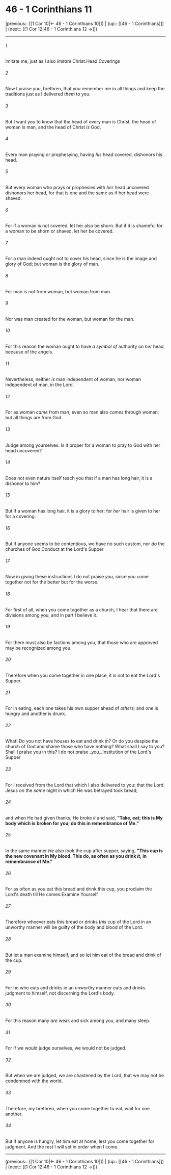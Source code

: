 # 46 - 1 Corinthians 11

(previous:: [[1 Cor 10|← 46 - 1 Corinthians 10]]) | (up:: [[46 - 1 Corinthians]]) | (next:: [[1 Cor 12|46 - 1 Corinthians 12 →]])

***


###### 1 
Imitate me, just as I also _imitate_ Christ.Head Coverings 

###### 2 
Now I praise you, brethren, that you remember me in all things and keep the traditions just as I delivered _them_ to you. 

###### 3 
But I want you to know that the head of every man is Christ, the head of woman _is_ man, and the head of Christ _is_ God. 

###### 4 
Every man praying or prophesying, having _his_ head covered, dishonors his head. 

###### 5 
But every woman who prays or prophesies with _her_ head uncovered dishonors her head, for that is one and the same as if her head were shaved. 

###### 6 
For if a woman is not covered, let her also be shorn. But if it is shameful for a woman to be shorn or shaved, let her be covered. 

###### 7 
For a man indeed ought not to cover _his_ head, since he is the image and glory of God; but woman is the glory of man. 

###### 8 
For man is not from woman, but woman from man. 

###### 9 
Nor was man created for the woman, but woman for the man. 

###### 10 
For this reason the woman ought to have _a symbol of_ authority on _her_ head, because of the angels. 

###### 11 
Nevertheless, neither _is_ man independent of woman, nor woman independent of man, in the Lord. 

###### 12 
For as woman _came_ from man, even so man also _comes_ through woman; but all things are from God. 

###### 13 
Judge among yourselves. Is it proper for a woman to pray to God with her head uncovered? 

###### 14 
Does not even nature itself teach you that if a man has long hair, it is a dishonor to him? 

###### 15 
But if a woman has long hair, it is a glory to her; for _her_ hair is given to her for a covering. 

###### 16 
But if anyone seems to be contentious, we have no such custom, nor _do_ the churches of God.Conduct at the Lord's Supper 

###### 17 
Now in giving these instructions I do not praise _you,_ since you come together not for the better but for the worse. 

###### 18 
For first of all, when you come together as a church, I hear that there are divisions among you, and in part I believe it. 

###### 19 
For there must also be factions among you, that those who are approved may be recognized among you. 

###### 20 
Therefore when you come together in one place, it is not to eat the Lord's Supper. 

###### 21 
For in eating, each one takes his own supper ahead of _others;_ and one is hungry and another is drunk. 

###### 22 
What! Do you not have houses to eat and drink in? Or do you despise the church of God and shame those who have nothing? What shall I say to you? Shall I praise you in this? I do not praise _you._Institution of the Lord's Supper 

###### 23 
For I received from the Lord that which I also delivered to you: that the Lord Jesus on the _same_ night in which He was betrayed took bread; 

###### 24 
and when He had given thanks, He broke _it_ and said, **"Take, eat; this is My body which is** **broken for you; do this in remembrance of Me."** 

###### 25 
In the same manner _He_ also _took_ the cup after supper, saying, **"This cup is the new covenant in My blood. This do, as often as you drink _it,_ in remembrance of Me."** 

###### 26 
For as often as you eat this bread and drink this cup, you proclaim the Lord's death till He comes.Examine Yourself 

###### 27 
Therefore whoever eats this bread or drinks _this_ cup of the Lord in an unworthy manner will be guilty of the body and blood of the Lord. 

###### 28 
But let a man examine himself, and so let him eat of the bread and drink of the cup. 

###### 29 
For he who eats and drinks in an unworthy manner eats and drinks judgment to himself, not discerning the Lord's body. 

###### 30 
For this reason many _are_ weak and sick among you, and many sleep. 

###### 31 
For if we would judge ourselves, we would not be judged. 

###### 32 
But when we are judged, we are chastened by the Lord, that we may not be condemned with the world. 

###### 33 
Therefore, my brethren, when you come together to eat, wait for one another. 

###### 34 
But if anyone is hungry, let him eat at home, lest you come together for judgment. And the rest I will set in order when I come.

***

(previous:: [[1 Cor 10|← 46 - 1 Corinthians 10]]) | (up:: [[46 - 1 Corinthians]]) | (next:: [[1 Cor 12|46 - 1 Corinthians 12 →]])
